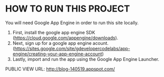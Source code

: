 HOW TO RUN THIS PROJECT
=======================

You will need Google App Engine in order to run this site locally.

1. First, install the google app engine SDK (https://cloud.google.com/appengine/downloads).
2. Next, sign up for a google app engine acount.
(https://sites.google.com/site/gdevelopercodelabs/app-engine/creating-your-app-engine-account)
3. Lastly, import and run the app using the Google App Engine Launcher.

PUBLIC VIEW URL:
http://blog-140519.appspot.com/



